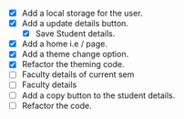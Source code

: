 - [x] Add a local storage for the user.
- [x] Add a update details button.
  - [x] Save Student details.
- [x] Add a home i.e / page.
- [x] Add a theme change option.
- [x] Refactor the theming code.
- [ ] Faculty details of current sem
- [ ] Faculty details
- [ ] Add a copy button to the student details.
- [ ] Refactor the code.
